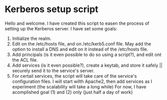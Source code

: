 # Kerberos setup script
Hello and welcome.
I have created this script to easen the process of setting up the Kerberos server. I have set some goals:
  1. Initialize the realm.
  2. Edit on the /etc/hosts file, and on /etc/kerb5.conf file. May add the option to install a DNS and edit on it instead of the /etc/hosts file.
  3. Add principals (is it even possible to do so using a script?), and edit ont the ACL file.
  4. Add services (is it even possible?), create a keytab, and store it safely || securely send it to the service's server.
  5. For certail services, the script will take care of the service's configuration files. I will start wilth Apache2, then add services as I experiment (the scalability will take a long while)
For now, I have acomplished goal (1) and (2) only (just half a day of work)
